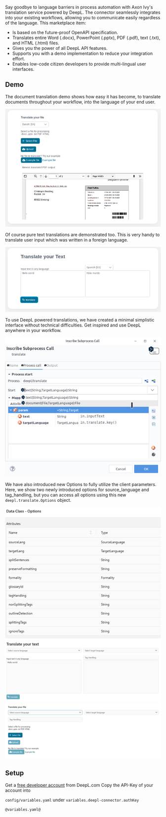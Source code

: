 Say goodbye to language barriers in process automation with Axon Ivy's translation service powered by DeepL. The connector seamlessly integrates into your existing workflows, allowing you to communicate easily regardless of the language. This marketplace item:

- Is based on the future-proof OpenAPI specification.
- Translates entire Word (.docx), PowerPoint (.pptx), PDF (.pdf), text (.txt), and HTML (.html) files.
- Gives you the power of all DeepL API features.
- Supports you with a demo implementation to reduce your integration effort.
- Enables low-code citizen developers to provide multi-lingual user interfaces.

## Demo

The document translation demo shows how easy it has become, to translate documents throughout your workflow, into the language of your end user.

![deepl-doc-demo](img/docTranslationDemo.png)

Of course pure text translations are demonstrated too.
This is very handy to translate user input which was written in a foreign language.

![deepl-txt-demo](img/txtTranslateDemo.png)

To use DeepL powered translations, we have created a minimal simplistic interface without technical difficulties.
Get inspired and use DeepL anywhere in your workflow.

![deepl-activity](img/deeplSubCallActivity.png)

We have also introduced new Options to fully utilize the client parameters. 
Here, we show two newly introduced options for source_language and tag_handling, but you can access all options using this new `deepl.translate.Options` object.

![deepl-translate-options](img/optionsObject.png)
![deepl-txt-adv-demo](img/txtTranslateAdvancedDemo.png)
![deepl-doc-adv-demo](img/docTranslationAdvancedDemo.png)

## Setup

Get a [free developer account](https://www.deepl.com/pro#developer) from DeepL.com
Copy the API-Key of your account into

`config/variables.yaml` under
`variables.deepl-connector.authKey`

```
@variables.yaml@
```